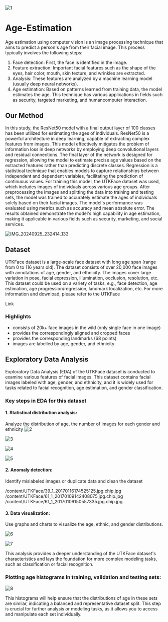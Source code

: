 ![1](https://github.com/user-attachments/assets/c8cbf9ef-9094-413c-b651-1aceef645dbd)
# Age-Estimation
Age estimation using computer vision is an image processing technique that aims to predict a person's
age from their facial image. This process typically involves the following steps:
1. Face detection: First, the face is identified in the image.
2. Feature extraction: Important facial features such as the shape of the eyes, hair color, mouth, skin
texture, and wrinkles are extracted.
3. Analysis: These features are analyzed by a machine learning model (usually deep neural networks).
4. Age estimation: Based on patterns learned from training data, the model estimates the age.
This technique has various applications in fields such as security, targeted marketing, and humancomputer interaction.

## Our Method
In this study, the ResNet50 model with a final output layer of 100 classes has been utilized for estimating
the ages of individuals. ResNet50 is a powerful architecture in deep learning, capable of extracting
complex features from images. This model effectively mitigates the problem of information loss in deep
networks by employing deep convolutional layers and residual connections.
The final layer of the network is designed for regression, allowing the model to estimate precise age
values based on the extracted features rather than predicting discrete classes. Regression is a statistical
technique that enables models to capture relationships between independent and dependent variables,
facilitating the prediction of continuous values.
For training this model, the UTKFace dataset was used, which includes images of individuals across
various age groups. After preprocessing the images and splitting the data into training and testing sets,
the model was trained to accurately estimate the ages of individuals solely based on their facial images.
The model's performance was evaluated using metrics such as accuracy and mean absolute error. The
results obtained demonstrate the model's high capability in age estimation, making it applicable in
various fields such as security, marketing, and social services.


![IMG_20240925_232414_133](https://github.com/user-attachments/assets/194b5ba1-797b-44da-aaa0-274d884ecd9c)

## Dataset

UTKFace dataset is a large-scale face dataset with long age span (range from 0 to 116 years old). The
dataset consists of over 20,000 face images with annotations of age, gender, and ethnicity. The images
cover large variation in pose, facial expression, illumination, occlusion, resolution, etc. This dataset could
be used on a variety of tasks, e.g., face detection, age estimation, age progression/regression, landmark
localization, etc. For more information and download, please refer to the UTKFace


Link


### Highlights

- consists of 20k+ face images in the wild (only single face in one image)
- provides the correspondingly aligned and cropped faces
- provides the corresponding landmarks (68 points)
- images are labelled by age, gender, and ethnicity


## Exploratory Data Analysis

Exploratory Data Analysis (EDA) of the UTKFace dataset is conducted to examine various features of facial images. This dataset contains facial images labeled with age, gender, and ethnicity, and it is widely used for tasks related to facial recognition, age estimation, and gender classification.

### Key steps in EDA for this dataset

#### 1. Statistical distribution analysis: 
Analyze the distribution of age, the number of images for each gender and ethnicity
![2](https://github.com/user-attachments/assets/c47e148e-b4e5-4197-89e3-7aedf874bc96)




![3](https://github.com/user-attachments/assets/f7b60797-7c5f-45dd-afaf-6f81b38af5b0)




![4](https://github.com/user-attachments/assets/1e597ab6-0e22-47dd-91c4-4d3d72ecd7d2)


![5](https://github.com/user-attachments/assets/585b4870-3d10-4205-b1d9-64679167dfae)

#### 2. Anomaly detection:
Identify mislabeled images or duplicate data and clean the dataset



/content/UTKFace/39_1_20170116174525125.jpg.chip.jpg
/content/UTKFace/61_1_20170109142408075.jpg.chip.jpg
/content/UTKFace/61_1_20170109150557335.jpg.chip.jpg


#### 3. Data visualization: 
Use graphs and charts to visualize the age, ethnic, and gender distributions.


![6](https://github.com/user-attachments/assets/ddb7fb72-a92c-4097-a00c-6cad846f8e9a)



![7](https://github.com/user-attachments/assets/19fb2da8-4723-45f2-a872-59f609de5511)


This analysis provides a deeper understanding of the UTKFace dataset's characteristics and lays the foundation for more complex modeling tasks, such as classification or facial recognition.


### Plotting age histograms in training, validation and testing sets:

![8](https://github.com/user-attachments/assets/5f024999-618a-4455-bf5d-5e00abf0ae48)

This histograms will help ensure that the distributions of age in these sets are similar, indicating a balanced and representative dataset split.
This step is crucial for further analysis or modeling tasks, as it allows you to access and manipulate each set individually.



